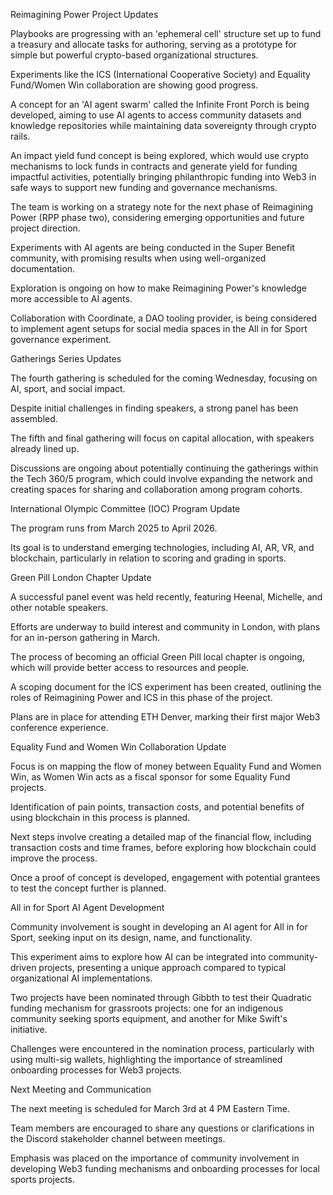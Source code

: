 Reimagining Power Project Updates

Playbooks are progressing with an 'ephemeral cell' structure set up to fund a treasury and allocate tasks for authoring, serving as a prototype for simple but powerful crypto-based organizational structures.

Experiments like the ICS (International Cooperative Society) and Equality Fund/Women Win collaboration are showing good progress.

A concept for an 'AI agent swarm' called the Infinite Front Porch is being developed, aiming to use AI agents to access community datasets and knowledge repositories while maintaining data sovereignty through crypto rails.

An impact yield fund concept is being explored, which would use crypto mechanisms to lock funds in contracts and generate yield for funding impactful activities, potentially bringing philanthropic funding into Web3 in safe ways to support new funding and governance mechanisms.

The team is working on a strategy note for the next phase of Reimagining Power (RPP phase two), considering emerging opportunities and future project direction.

Experiments with AI agents are being conducted in the Super Benefit community, with promising results when using well-organized documentation.

Exploration is ongoing on how to make Reimagining Power's knowledge more accessible to AI agents.

Collaboration with Coordinate, a DAO tooling provider, is being considered to implement agent setups for social media spaces in the All in for Sport governance experiment.



Gatherings Series Updates

The fourth gathering is scheduled for the coming Wednesday, focusing on AI, sport, and social impact.

Despite initial challenges in finding speakers, a strong panel has been assembled.

The fifth and final gathering will focus on capital allocation, with speakers already lined up.

Discussions are ongoing about potentially continuing the gatherings within the Tech 360/5 program, which could involve expanding the network and creating spaces for sharing and collaboration among program cohorts.



International Olympic Committee (IOC) Program Update

The program runs from March 2025 to April 2026.

Its goal is to understand emerging technologies, including AI, AR, VR, and blockchain, particularly in relation to scoring and grading in sports.



Green Pill London Chapter Update

A successful panel event was held recently, featuring Heenal, Michelle, and other notable speakers.

Efforts are underway to build interest and community in London, with plans for an in-person gathering in March.

The process of becoming an official Green Pill local chapter is ongoing, which will provide better access to resources and people.

A scoping document for the ICS experiment has been created, outlining the roles of Reimagining Power and ICS in this phase of the project.

Plans are in place for attending ETH Denver, marking their first major Web3 conference experience.



Equality Fund and Women Win Collaboration Update

Focus is on mapping the flow of money between Equality Fund and Women Win, as Women Win acts as a fiscal sponsor for some Equality Fund projects.

Identification of pain points, transaction costs, and potential benefits of using blockchain in this process is planned.

Next steps involve creating a detailed map of the financial flow, including transaction costs and time frames, before exploring how blockchain could improve the process.

Once a proof of concept is developed, engagement with potential grantees to test the concept further is planned.



All in for Sport AI Agent Development

Community involvement is sought in developing an AI agent for All in for Sport, seeking input on its design, name, and functionality.

This experiment aims to explore how AI can be integrated into community-driven projects, presenting a unique approach compared to typical organizational AI implementations.

Two projects have been nominated through Gibbth to test their Quadratic funding mechanism for grassroots projects: one for an indigenous community seeking sports equipment, and another for Mike Swift's initiative.

Challenges were encountered in the nomination process, particularly with using multi-sig wallets, highlighting the importance of streamlined onboarding processes for Web3 projects.



Next Meeting and Communication

The next meeting is scheduled for March 3rd at 4 PM Eastern Time.

Team members are encouraged to share any questions or clarifications in the Discord stakeholder channel between meetings.

Emphasis was placed on the importance of community involvement in developing Web3 funding mechanisms and onboarding processes for local sports projects.